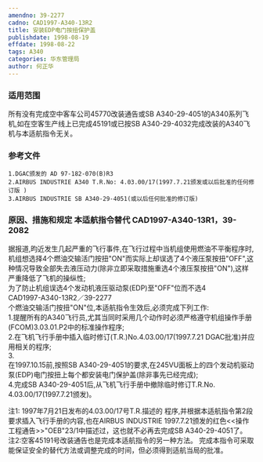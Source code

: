 ```yaml
---
amendno: 39-2277  
cadno: CAD1997-A340-13R2  
title: 安装EDP电门按扭保护盖  
publishdate: 1998-08-19  
effdate: 1998-08-22  
tags: A340  
categories: 华东管理局  
author: 何正华  
---
```

  
### 适用范围  
所有没有完成空中客车公司45770改装通告或SB A340-29-4051的A340系列飞机,如在空客生产线上已完成45191或已按SB A340-29-4032完成改装的A340飞机与本适航指令无关。  
  
<!--more-->  
### 参考文件  
    1.DGAC颁发的 AD 97-182-070(B)R3  
    2.AIRBUS INDUSTRIE A340 T.R.No: 4.03.00/17(1997.7.21颁发或以后批准的任何修订版 )  
    3.AIRBUS INDUSTRIE SB A340-29-4051(或以后任何批准的修订版)  
  
### 原因、措施和规定 本适航指令替代 CAD1997-A340-13R1，39-2082  
据报道,昀近发生几起严重的飞行事件,在飞行过程中当机组使用燃油不平衡程序时,机组想选择4个燃油交输活门按扭"ON"而实际上却误选了4个液压泵按扭"OFF",这种情况导致全部失去液压动力(除非立即采取措施重选4个液压泵按扭"ON"),这样严重降低了飞机的操纵性;  
    为了防止机组误选4个发动机液压驱动泵(EDP)至"OFF"位而不选4  
  CAD1997-A340-13R2／39-2277  
个燃油交输活门按扭"ON"位,本适航指令生效后,必须完成下列工作:  
    1.提醒所有的A340飞行员,尤其当同时采用几个动作时必须严格遵守机组操作手册(FCOM)3.03.01.P2中的标准操作程序;  
    2.在飞机飞行手册中插入临时修订(T.R.)No.4.03.00/17(1997.7.21 DGAC批准)并应用相关的程序;  
3.  
在1997.10.15前,按照SB A340-29-4051的要求,在245VU面板上的四个发动机驱动泵(EDP)电门按扭上每个都安装电门保护盖(除非事先已经完成);  
    4.完成SB A340-29-4051后,从飞机飞行手册中撤除临时修订T.R.No. 4.03.00/17(1997.7.21颁发)。  
  
注1: 1997年7月21日发布的4.03.00/17号T.R.描述的 程序,并根据本适航指令第2段要求插入飞行手册的内容,也在AIRBUS INDUSTRIE 1997.7.21颁发的红色<<操作工程通告>>"OEB"23/1中描述过，这也就不必再去完成SB A340-29-4051了。  
    注2:空客45191号改装通告也是完成本适航指令的另一种方法。     完成本指令可采取能保证安全的替代方法或调整完成的时间，但必须得到适航当局的批准。  
